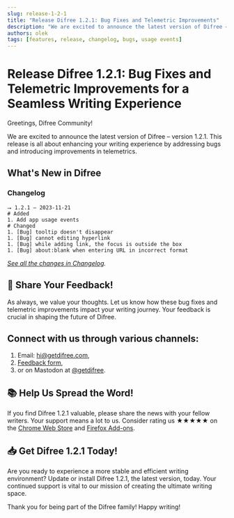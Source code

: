 ```yaml
---
slug: release-1-2-1
title: "Release Difree 1.2.1: Bug Fixes and Telemetric Improvements"
description: "We are excited to announce the latest version of Difree – version 1.2.1. This release is all about enhancing your writing experience by addressing bugs and introducing improvements in telemetrics. "
authors: olek
tags: [features, release, changelog, bugs, usage events]
---
```


# Release Difree 1.2.1: Bug Fixes and Telemetric Improvements for a Seamless Writing Experience

Greetings, Difree Community!

We are excited to announce the latest version of Difree – version 1.2.1. This release is all about enhancing your writing experience by addressing bugs and introducing improvements in telemetrics. 

## What's New in Difree
### Changelog
    ⭢ 1.2.1 – 2023-11-21
    # Added
    1. Add app usage events
    # Changed
    1. [Bug] tooltip doesn't disappear
    1. [Bug] cannot editing hyperlink
    1. [Bug] while adding link, the focus is outside the box
    1. [Bug] about:blank when entering URL in incorrect format

*[See all the changes in Changelog](https://www.getdifree.com/changelog/).*

## 📣 Share Your Feedback!
As always, we value your thoughts. Let us know how these bug fixes and telemetric improvements impact your writing journey. Your feedback is crucial in shaping the future of Difree.

## Connect with us through various channels:
1. Email: [hi@getdifree.com](mailto:hi@getdifree.com),
2. [Feedback form](https://i.getdifree.com/feedback),
3. or on Mastodon at [@getdifree](https://mastodon.world/@getdifree).

## 📚 Help Us Spread the Word!
If you find Difree 1.2.1 valuable, please share the news with your fellow writers. Your support means a lot to us. Consider rating us ★★★★★ on the [Chrome Web Store](https://i.getdifree.com/review-chrome) and [Firefox Add-ons](https://i.getdifree.com/review-firefox).

## 📥 Get Difree 1.2.1 Today!
Are you ready to experience a more stable and efficient writing environment? Update or install Difree 1.2.1, the latest version, today. Your continued support is vital to our mission of creating the ultimate writing space.

Thank you for being part of the Difree family! Happy writing!